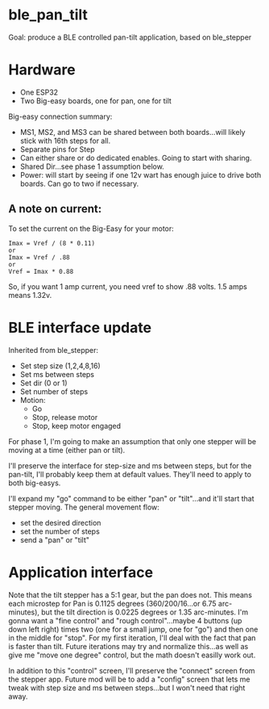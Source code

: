 # ble_pan_tilt
Goal:  produce a BLE controlled pan-tilt application, based on  ble_stepper 

# Hardware
* One ESP32
* Two Big-easy boards, one for pan, one for tilt

Big-easy connection summary:
* MS1, MS2, and MS3 can be shared between both boards...will likely stick with 16th steps for all.
* Separate pins for Step
* Can either share or do dedicated enables.  Going to start with sharing.
* Shared Dir...see phase 1 assumption below.
* Power:  will start by seeing if one 12v wart has enough juice to drive both boards.   Can go to two if necessary.

## A note on current:
To set the current on the Big-Easy for your motor:  
```
Imax = Vref / (8 * 0.11)
or
Imax = Vref / .88
or
Vref = Imax * 0.88
```
So, if you want 1 amp current, you need vref to show .88 volts.  1.5 amps means 1.32v.

# BLE interface update
Inherited from ble_stepper:
* Set step size (1,2,4,8,16)
* Set ms between steps
* Set dir (0 or 1)
* Set number of steps
* Motion:
  * Go
  * Stop, release motor
  * Stop, keep motor engaged

For phase 1, I'm going to make an assumption that only one stepper will be moving at a time (either pan or tilt).

I'll preserve the interface for step-size and ms between steps, but for the pan-tilt, I'll probably keep them at default values.  They'll need to apply to both big-easys.

I'll expand my "go" command to be either "pan" or "tilt"...and it'll start that stepper moving.   The general movement flow:
* set the desired direction
* set the number of steps
* send a "pan" or "tilt"

# Application interface
Note that the tilt stepper has a 5:1 gear, but the pan does not.  This means each microstep for Pan is 0.1125 degrees (360/200/16...or 6.75 arc-minutes), but the tilt direction is 0.0225 degrees or 1.35 arc-minutes.  I'm gonna want a "fine control" and "rough control"...maybe 4 buttons (up down left right) times two (one for a small jump,  one for "go") and then  one in the middle for "stop".  For my first iteration, I'll deal with the fact that pan is faster than tilt.  Future iterations may try and normalize this...as well as give me "move one degree" control, but the math doesn't easilly work out. 

In addition to this "control" screen, I'll preserve the  "connect" screen from the stepper app. 
Future mod will be to add a "config" screen that lets me tweak with step size and ms between steps...but I won't need that right away.
